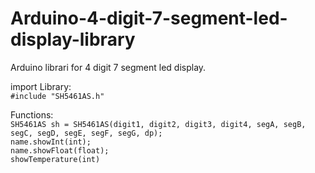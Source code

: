# Arduino-4-digit-7-segment-led-display-library
Arduino librari for 4 digit 7 segment led display.


import Library: <br>
``#include "SH5461AS.h"`` <br>

Functions: <br>
``SH5461AS sh = SH5461AS(digit1, digit2, digit3, digit4, segA, segB, segC, segD, segE, segF, segG, dp);``<br>
``name.showInt(int);`` <br>
``name.showFloat(float);`` <br>
``showTemperature(int)`` <br>
